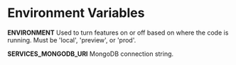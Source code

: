 # Environment Variables

**ENVIRONMENT**
Used to turn features on or off based on where the code is running.
Must be 'local', 'preview', or 'prod'.

**SERVICES_MONGODB_URI**
MongoDB connection string.
